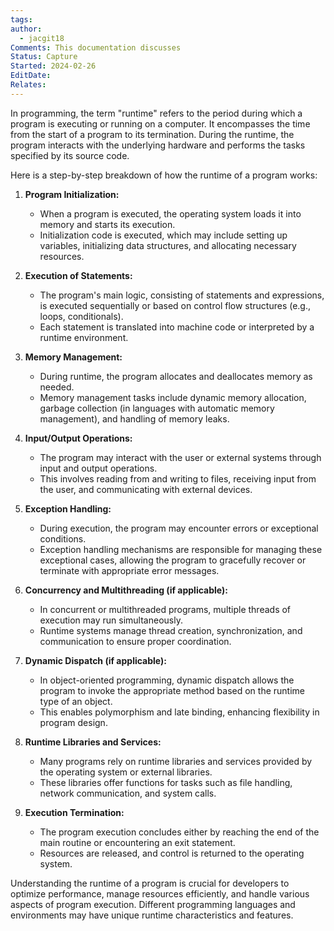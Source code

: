 ```yaml
---
tags: 
author:
  - jacgit18
Comments: This documentation discusses
Status: Capture
Started: 2024-02-26
EditDate: 
Relates:
---
```

In programming, the term "runtime" refers to the period during which a program is executing or running on a computer. It encompasses the time from the start of a program to its termination. During the runtime, the program interacts with the underlying hardware and performs the tasks specified by its source code.

Here is a step-by-step breakdown of how the runtime of a program works:

1. **Program Initialization:**
   - When a program is executed, the operating system loads it into memory and starts its execution.
   - Initialization code is executed, which may include setting up variables, initializing data structures, and allocating necessary resources.

2. **Execution of Statements:**
   - The program's main logic, consisting of statements and expressions, is executed sequentially or based on control flow structures (e.g., loops, conditionals).
   - Each statement is translated into machine code or interpreted by a runtime environment.

3. **Memory Management:**
   - During runtime, the program allocates and deallocates memory as needed.
   - Memory management tasks include dynamic memory allocation, garbage collection (in languages with automatic memory management), and handling of memory leaks.

4. **Input/Output Operations:**
   - The program may interact with the user or external systems through input and output operations.
   - This involves reading from and writing to files, receiving input from the user, and communicating with external devices.

5. **Exception Handling:**
   - During execution, the program may encounter errors or exceptional conditions.
   - Exception handling mechanisms are responsible for managing these exceptional cases, allowing the program to gracefully recover or terminate with appropriate error messages.

6. **Concurrency and Multithreading (if applicable):**
   - In concurrent or multithreaded programs, multiple threads of execution may run simultaneously.
   - Runtime systems manage thread creation, synchronization, and communication to ensure proper coordination.

7. **Dynamic Dispatch (if applicable):**
   - In object-oriented programming, dynamic dispatch allows the program to invoke the appropriate method based on the runtime type of an object.
   - This enables polymorphism and late binding, enhancing flexibility in program design.

8. **Runtime Libraries and Services:**
   - Many programs rely on runtime libraries and services provided by the operating system or external libraries.
   - These libraries offer functions for tasks such as file handling, network communication, and system calls.

9. **Execution Termination:**
   - The program execution concludes either by reaching the end of the main routine or encountering an exit statement.
   - Resources are released, and control is returned to the operating system.

Understanding the runtime of a program is crucial for developers to optimize performance, manage resources efficiently, and handle various aspects of program execution. Different programming languages and environments may have unique runtime characteristics and features.